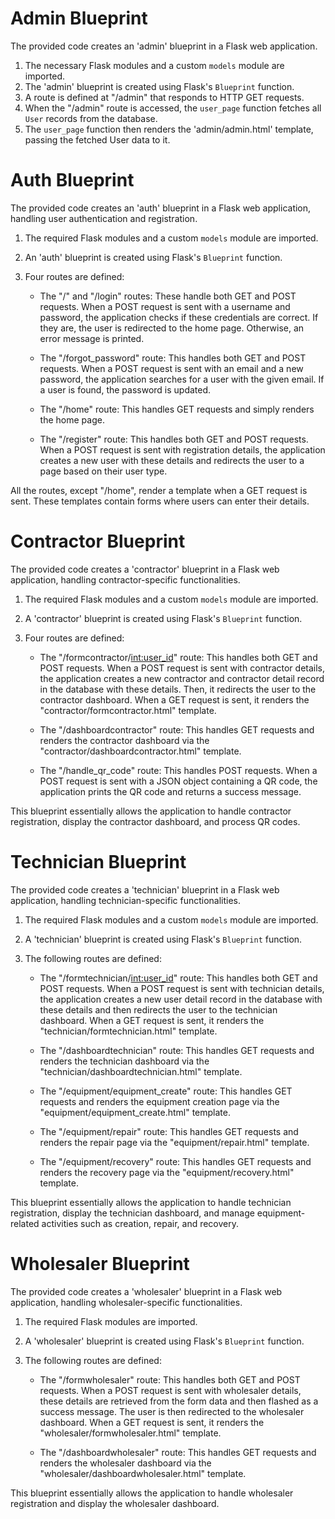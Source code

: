 # Admin Blueprint

The provided code creates an 'admin' blueprint in a Flask web application.

1. The necessary Flask modules and a custom `models` module are imported.
2. The 'admin' blueprint is created using Flask's `Blueprint` function.
3. A route is defined at "/admin" that responds to HTTP GET requests.
4. When the "/admin" route is accessed, the `user_page` function fetches all `User` records from the database.
5. The `user_page` function then renders the 'admin/admin.html' template, passing the fetched User data to it.

# Auth Blueprint

The provided code creates an 'auth' blueprint in a Flask web application, handling user authentication and registration. 

1. The required Flask modules and a custom `models` module are imported. 
2. An 'auth' blueprint is created using Flask's `Blueprint` function.

3. Four routes are defined:

   - The "/" and "/login" routes: These handle both GET and POST requests. When a POST request is sent with a username and password, the application checks if these credentials are correct. If they are, the user is redirected to the home page. Otherwise, an error message is printed.

   - The "/forgot_password" route: This handles both GET and POST requests. When a POST request is sent with an email and a new password, the application searches for a user with the given email. If a user is found, the password is updated.

   - The "/home" route: This handles GET requests and simply renders the home page.

   - The "/register" route: This handles both GET and POST requests. When a POST request is sent with registration details, the application creates a new user with these details and redirects the user to a page based on their user type.

All the routes, except "/home", render a template when a GET request is sent. These templates contain forms where users can enter their details.

# Contractor Blueprint

The provided code creates a 'contractor' blueprint in a Flask web application, handling contractor-specific functionalities. 

1. The required Flask modules and a custom `models` module are imported. 

2. A 'contractor' blueprint is created using Flask's `Blueprint` function.

3. Four routes are defined:

   - The "/formcontractor/<int:user_id>" route: This handles both GET and POST requests. When a POST request is sent with contractor details, the application creates a new contractor and contractor detail record in the database with these details. Then, it redirects the user to the contractor dashboard. When a GET request is sent, it renders the "contractor/formcontractor.html" template.

   - The "/dashboardcontractor" route: This handles GET requests and renders the contractor dashboard via the "contractor/dashboardcontractor.html" template.

   - The "/handle_qr_code" route: This handles POST requests. When a POST request is sent with a JSON object containing a QR code, the application prints the QR code and returns a success message. 

This blueprint essentially allows the application to handle contractor registration, display the contractor dashboard, and process QR codes.


# Technician Blueprint

The provided code creates a 'technician' blueprint in a Flask web application, handling technician-specific functionalities. 

1. The required Flask modules and a custom `models` module are imported. 

2. A 'technician' blueprint is created using Flask's `Blueprint` function.

3. The following routes are defined:

   - The "/formtechnician/<int:user_id>" route: This handles both GET and POST requests. When a POST request is sent with technician details, the application creates a new user detail record in the database with these details and then redirects the user to the technician dashboard. When a GET request is sent, it renders the "technician/formtechnician.html" template.

   - The "/dashboardtechnician" route: This handles GET requests and renders the technician dashboard via the "technician/dashboardtechnician.html" template.

   - The "/equipment/equipment_create" route: This handles GET requests and renders the equipment creation page via the "equipment/equipment_create.html" template.

   - The "/equipment/repair" route: This handles GET requests and renders the repair page via the "equipment/repair.html" template.

   - The "/equipment/recovery" route: This handles GET requests and renders the recovery page via the "equipment/recovery.html" template.

This blueprint essentially allows the application to handle technician registration, display the technician dashboard, and manage equipment-related activities such as creation, repair, and recovery.


# Wholesaler Blueprint

The provided code creates a 'wholesaler' blueprint in a Flask web application, handling wholesaler-specific functionalities.

1. The required Flask modules are imported. 

2. A 'wholesaler' blueprint is created using Flask's `Blueprint` function.

3. The following routes are defined:

   - The "/formwholesaler" route: This handles both GET and POST requests. When a POST request is sent with wholesaler details, these details are retrieved from the form data and then flashed as a success message. The user is then redirected to the wholesaler dashboard. When a GET request is sent, it renders the "wholesaler/formwholesaler.html" template.

   - The "/dashboardwholesaler" route: This handles GET requests and renders the wholesaler dashboard via the "wholesaler/dashboardwholesaler.html" template.

This blueprint essentially allows the application to handle wholesaler registration and display the wholesaler dashboard.
